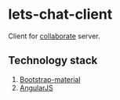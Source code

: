 # lets-chat-client
Client for [collaborate](https://github.com/Pranay92/collaborate) server.

## Technology stack

1. [Bootstrap-material](https://fezvrasta.github.io/bootstrap-material-design/)
2. [AngularJS](angularjs.org)
